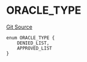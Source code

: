 # ORACLE_TYPE
[Git Source](https://github.com/thrackle-io/tron/blob/a6e068f4bc8dd6e86015430d874759ac1519196d/src/protocol/economic/ruleProcessor/RuleCodeData.sol)


```solidity
enum ORACLE_TYPE {
    DENIED_LIST,
    APPROVED_LIST
}
```

